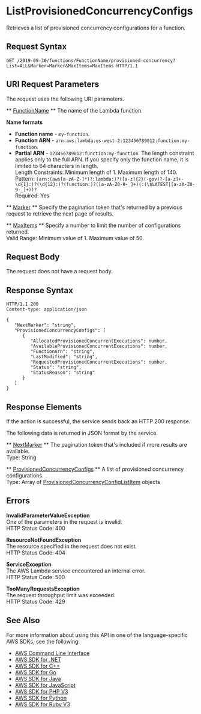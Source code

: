 # ListProvisionedConcurrencyConfigs<a name="API_ListProvisionedConcurrencyConfigs"></a>

Retrieves a list of provisioned concurrency configurations for a function\.

## Request Syntax<a name="API_ListProvisionedConcurrencyConfigs_RequestSyntax"></a>

```
GET /2019-09-30/functions/FunctionName/provisioned-concurrency?List=ALL&Marker=Marker&MaxItems=MaxItems HTTP/1.1
```

## URI Request Parameters<a name="API_ListProvisionedConcurrencyConfigs_RequestParameters"></a>

The request uses the following URI parameters\.

 ** [FunctionName](#API_ListProvisionedConcurrencyConfigs_RequestSyntax) **   <a name="SSS-ListProvisionedConcurrencyConfigs-request-FunctionName"></a>
The name of the Lambda function\.  

**Name formats**
+  **Function name** \- `my-function`\.
+  **Function ARN** \- `arn:aws:lambda:us-west-2:123456789012:function:my-function`\.
+  **Partial ARN** \- `123456789012:function:my-function`\.
The length constraint applies only to the full ARN\. If you specify only the function name, it is limited to 64 characters in length\.  
Length Constraints: Minimum length of 1\. Maximum length of 140\.  
Pattern: `(arn:(aws[a-zA-Z-]*)?:lambda:)?([a-z]{2}(-gov)?-[a-z]+-\d{1}:)?(\d{12}:)?(function:)?([a-zA-Z0-9-_]+)(:(\$LATEST|[a-zA-Z0-9-_]+))?`   
Required: Yes

 ** [Marker](#API_ListProvisionedConcurrencyConfigs_RequestSyntax) **   <a name="SSS-ListProvisionedConcurrencyConfigs-request-Marker"></a>
Specify the pagination token that's returned by a previous request to retrieve the next page of results\.

 ** [MaxItems](#API_ListProvisionedConcurrencyConfigs_RequestSyntax) **   <a name="SSS-ListProvisionedConcurrencyConfigs-request-MaxItems"></a>
Specify a number to limit the number of configurations returned\.  
Valid Range: Minimum value of 1\. Maximum value of 50\.

## Request Body<a name="API_ListProvisionedConcurrencyConfigs_RequestBody"></a>

The request does not have a request body\.

## Response Syntax<a name="API_ListProvisionedConcurrencyConfigs_ResponseSyntax"></a>

```
HTTP/1.1 200
Content-type: application/json

{
   "NextMarker": "string",
   "ProvisionedConcurrencyConfigs": [ 
      { 
         "AllocatedProvisionedConcurrentExecutions": number,
         "AvailableProvisionedConcurrentExecutions": number,
         "FunctionArn": "string",
         "LastModified": "string",
         "RequestedProvisionedConcurrentExecutions": number,
         "Status": "string",
         "StatusReason": "string"
      }
   ]
}
```

## Response Elements<a name="API_ListProvisionedConcurrencyConfigs_ResponseElements"></a>

If the action is successful, the service sends back an HTTP 200 response\.

The following data is returned in JSON format by the service\.

 ** [NextMarker](#API_ListProvisionedConcurrencyConfigs_ResponseSyntax) **   <a name="SSS-ListProvisionedConcurrencyConfigs-response-NextMarker"></a>
The pagination token that's included if more results are available\.  
Type: String

 ** [ProvisionedConcurrencyConfigs](#API_ListProvisionedConcurrencyConfigs_ResponseSyntax) **   <a name="SSS-ListProvisionedConcurrencyConfigs-response-ProvisionedConcurrencyConfigs"></a>
A list of provisioned concurrency configurations\.  
Type: Array of [ProvisionedConcurrencyConfigListItem](API_ProvisionedConcurrencyConfigListItem.md) objects

## Errors<a name="API_ListProvisionedConcurrencyConfigs_Errors"></a>

 **InvalidParameterValueException**   
One of the parameters in the request is invalid\.  
HTTP Status Code: 400

 **ResourceNotFoundException**   
The resource specified in the request does not exist\.  
HTTP Status Code: 404

 **ServiceException**   
The AWS Lambda service encountered an internal error\.  
HTTP Status Code: 500

 **TooManyRequestsException**   
The request throughput limit was exceeded\.  
HTTP Status Code: 429

## See Also<a name="API_ListProvisionedConcurrencyConfigs_SeeAlso"></a>

For more information about using this API in one of the language\-specific AWS SDKs, see the following:
+  [AWS Command Line Interface](https://docs.aws.amazon.com/goto/aws-cli/lambda-2015-03-31/ListProvisionedConcurrencyConfigs) 
+  [AWS SDK for \.NET](https://docs.aws.amazon.com/goto/DotNetSDKV3/lambda-2015-03-31/ListProvisionedConcurrencyConfigs) 
+  [AWS SDK for C\+\+](https://docs.aws.amazon.com/goto/SdkForCpp/lambda-2015-03-31/ListProvisionedConcurrencyConfigs) 
+  [AWS SDK for Go](https://docs.aws.amazon.com/goto/SdkForGoV1/lambda-2015-03-31/ListProvisionedConcurrencyConfigs) 
+  [AWS SDK for Java](https://docs.aws.amazon.com/goto/SdkForJava/lambda-2015-03-31/ListProvisionedConcurrencyConfigs) 
+  [AWS SDK for JavaScript](https://docs.aws.amazon.com/goto/AWSJavaScriptSDK/lambda-2015-03-31/ListProvisionedConcurrencyConfigs) 
+  [AWS SDK for PHP V3](https://docs.aws.amazon.com/goto/SdkForPHPV3/lambda-2015-03-31/ListProvisionedConcurrencyConfigs) 
+  [AWS SDK for Python](https://docs.aws.amazon.com/goto/boto3/lambda-2015-03-31/ListProvisionedConcurrencyConfigs) 
+  [AWS SDK for Ruby V3](https://docs.aws.amazon.com/goto/SdkForRubyV3/lambda-2015-03-31/ListProvisionedConcurrencyConfigs) 